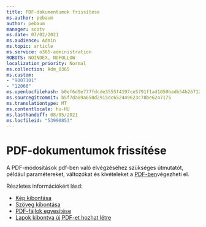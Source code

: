 ```yaml
---
title: PDF-dokumentumok frissítése
ms.author: pebaum
author: pebaum
manager: scotv
ms.date: 07/02/2021
ms.audience: Admin
ms.topic: article
ms.service: o365-administration
ROBOTS: NOINDEX, NOFOLLOW
localization_priority: Normal
ms.collection: Adm_O365
ms.custom:
- "9007101"
- "12066"
ms.openlocfilehash: b0ef6d9e777fdcde3555f4197ce5791f1ad1050badb54b267129d2b1febe0e7c
ms.sourcegitcommit: b5f7da89a650d2915dc652449623c78be6247175
ms.translationtype: MT
ms.contentlocale: hu-HU
ms.lasthandoff: 08/05/2021
ms.locfileid: "53990853"
---
```

# <a name="update-pdf-documents"></a>PDF-dokumentumok frissítése

A PDF-módosítások pdf-ben való elvégzéséhez szükséges útmutatót, például paramétereket, változókat és kivételeket a [PDF-ben](/power-automate/desktop-flows/actions-reference/pdf)végezheti el.

Részletes információkért lásd:

- [Kép kibontása](/power-automate/desktop-flows/actions-reference/pdf#pdf-actions)
- [Szöveg kibontása](/power-automate/desktop-flows/actions-reference/pdf#extracttextfrompdfaction)
- [PDF-fájlok egyesítése](/power-automate/desktop-flows/actions-reference/pdf#mergefiles)
- [Lapok kibontva új PDF-et hozhat létre](/power-automate/desktop-flows/actions-reference/pdf#extractpages)
